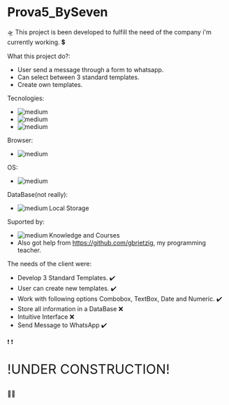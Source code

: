 # Prova5_BySeven

:flying_saucer:
This project is been developed to fulfill the need of the company i'm currently working. :heavy_dollar_sign:

What this project do?:
  - User send a message through a form to whatsapp.
  - Can select between 3 standard templates.
  - Create own templates.


Tecnologies:
  - <img align="left" alt="medium" src="https://img.shields.io/badge/HTML5-E34F26?style=for-the-badge&logo=html5&logoColor=white"/>
  - <img align="left" alt="medium" src="https://img.shields.io/badge/CSS3-1572B6?style=for-the-badge&logo=css3&logoColor=white"/>
  - <img align='left' alt='medium' src='https://img.shields.io/badge/JavaScript-323330?style=for-the-badge&logo=javascript&logoColor=F7DF1E'/>
  
  
Browser:
  - <img align='left' alt='medium' src='https://img.shields.io/badge/Google_chrome-4285F4?style=for-the-badge&logo=Google-chrome&logoColor=white'/>


OS:
  - <img align='left' alt='medium' src='https://img.shields.io/badge/Windows-0078D6?style=for-the-badge&logo=windows&logoColor=white'/>


DataBase(not really):
  - <img align='left' alt='medium' src='https://img.shields.io/badge/Google_chrome-4285F4?style=for-the-badge&logo=Google-chrome&logoColor=white'/> Local Storage
  
Suported by:
  - <img align='left' alt='medium' src='https://img.shields.io/badge/Udemy-EC5252?style=for-the-badge&logo=Udemy&logoColor=white'/> Knowledge and Courses
  - Also got help from https://github.com/gbrietzig, my programming teacher.
  
  
The needs of the client were:
  - Develop 3 Standard Templates. :heavy_check_mark:
  - User can create new templates. :heavy_check_mark:
  - Work with following options Combobox, TextBox, Date and Numeric. :heavy_check_mark:
  - Store all information in a DataBase :x:
  - Intuitive Interface :x:
  - Send Message to WhatsApp :heavy_check_mark:

  :heavy_exclamation_mark: :heavy_exclamation_mark: <p style='font-size:30px'>!UNDER CONSTRUCTION!</p>:technologist:
